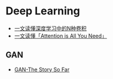 # Deep Learning



- [一文读懂深度学习中的N种卷积](https://mp.weixin.qq.com/s?__biz=MzIyNjM2MzQyNg==&mid=2247486135&idx=2&sn=cd13aa7cc4afbcf7b374fa82c94bd770&chksm=e870dbfadf0752ec84abb2cc4a53f16951c7f4d81a3673dafe3a3523d393665616e5fb399722&mpshare=1&scene=1&srcid=&sharer_sharetime=1569627017274&sharer_shareid=e3fd0bc576019eb258b28dbc23db97d9#rd)
- [一文读懂「Attention is All You Need」](https://mp.weixin.qq.com/s?__biz=MzIwMTc4ODE0Mw==&mid=2247486960&idx=1&sn=1b4b9d7ec7a9f40fa8a9df6b6f53bbfb&chksm=96e9d270a19e5b668875392da1d1aaa28ffd0af17d44f7ee81c2754c78cc35edf2e35be2c6a1&scene=21#wechat_redirect)





## GAN

- [GAN-The Story So Far](https://blog.floydhub.com/gans-story-so-far/)

